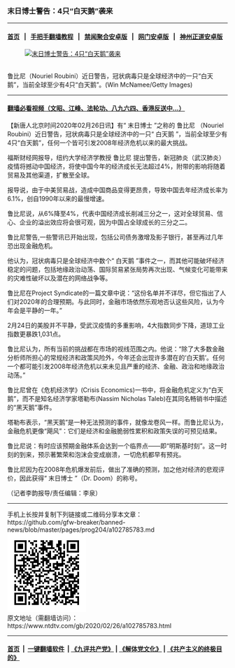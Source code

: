 ### 末日博士警告：4只“白天鹅”袭来
------------------------

#### [首页](https://github.com/gfw-breaker/banned-news/blob/master/README.md) &nbsp;&nbsp;|&nbsp;&nbsp; [手把手翻墙教程](https://github.com/gfw-breaker/guides/wiki) &nbsp;&nbsp;|&nbsp;&nbsp; [禁闻聚合安卓版](https://github.com/gfw-breaker/bn-android) &nbsp;&nbsp;|&nbsp;&nbsp; [网门安卓版](https://github.com/oGate2/oGate) &nbsp;&nbsp;|&nbsp;&nbsp; [神州正道安卓版](https://github.com/SzzdOgate/update) 



<div><div class="featured_image">
 <a href="https://i.ntdtv.com/assets/uploads/2020/02/GettyImages-83492460.jpg" target="_blank">
  <figure>
   <img alt="末日博士警告：4只“白天鹅”袭来" src="https://i.ntdtv.com/assets/uploads/2020/02/GettyImages-83492460-800x450.jpg"/>
  </figure><br/>
 </a>
 <span class="caption">
  鲁比尼（Nouriel Roubini）近日警告，冠状病毒只是全球经济中的一只“白天鹅”，当前全球至少有4只“白天鹅”。(Win McNamee/Getty Images)
 </span>
</div>
</div><hr/>

#### [翻墙必看视频（文昭、江峰、法轮功、八九六四、香港反送中...）](https://github.com/gfw-breaker/banned-news/blob/master/pages/link3.md)

<div><div class="post_content" itemprop="articleBody">
 <p>
  【新唐人北京时间2020年02月26日讯】有“
  <ok href="https://www.ntdtv.com/gb/末日博士.htm">
   末日博士
  </ok>
  ”之称的
  <ok href="https://www.ntdtv.com/gb/鲁比尼.htm">
   鲁比尼
  </ok>
  （Nouriel Roubini）近日警告，冠状病毒只是全球经济中的一只“
  <ok href="https://www.ntdtv.com/gb/白天鹅.htm">
   白天鹅
  </ok>
  ”，当前全球至少有4只“白天鹅”，任何一个皆可引发2008年经济危机以来的最大挑战。
 </p>
 <p>
  福斯财经网报导，纽约大学经济学教授
  <ok href="https://www.ntdtv.com/gb/鲁比尼.htm">
   鲁比尼
  </ok>
  提出警告，新冠肺炎（武汉肺炎）疫情将撼动中国经济，将使中国今年的经济成长无法超过4%，附带的影响将随着贸易及其他渠道，扩散至全球。
 </p>
 <p>
  报导说，由于中美贸易战，造成中国商品变得更昂贵，导致中国去年经济成长率为6.1%，创自1990年以来的最慢增速。
 </p>
 <p>
  鲁比尼说，从6%降至4%，代表中国经济成长削减三分之一，这对全球贸易、信心、企业的溢出效应将会很可观，因为中国占全球成长的三分之二。
 </p>
 <p>
  鲁比尼警告,一些警讯已开始出现，包括公司债务激增及影子银行，甚至再过几年恐出现金融危机。
 </p>
 <p>
  他认为，冠状病毒只是全球经济中数个“
  <ok href="https://www.ntdtv.com/gb/白天鹅.htm">
   白天鹅
  </ok>
  ”事件之一，而其他可能破坏经济稳定的问题，包括地缘政治动荡、国际贸易紧张局势再次出现、气候变化可能带来的灾难性破坏以及潜在的网络战争等。
 </p>
 <p>
  鲁比尼在Project Syndicate的一篇文章中说：“这份名单并不详尽，但它指出了人们对2020年的合理预期。与此同时，金融市场依然乐观地否认这些风险，认为今年会是平静的一年。”
 </p>
 <p>
  2月24日的美股并不平静，受武汉疫情的多重影响，4大指数同步下降，道琼工业指数更暴跌1,031点。
 </p>
 <p>
  鲁比尼认为，所有当前的挑战都在市场的视线范围之内。他说：“除了大多数金融分析师所担心的常规经济和政策风险外，今年还会出现许多潜在的‘白天鹅’。任何一个都可能引发2008年经济危机以来未见且严重的经济、金融、政治和地缘政治动荡。”
 </p>
 <p>
  鲁比尼曾在《危机经济学》(Crisis Economics)一书中，将金融危机定义为“白天鹅”，而不是知名经济学家塔勒布(Nassim Nicholas Taleb)在其同名畅销书中描述的“黑天鹅”事件。
 </p>
 <p>
  塔勒布表示，“黑天鹅”是一种无法预测的事件，就像龙卷风一样。而鲁比尼认为，金融危机更像“飓风”：它们是经济和金融脆弱性累积和政策失误的可预见结果。
 </p>
 <p>
  鲁比尼说：有时应该预期金融体系会达到一个临界点——即“明斯基时刻”。这一时刻的到来，预示著繁荣和泡沫会变成崩溃，一切危机都早有预兆。
 </p>
 <p>
  鲁比尼因为在2008年危机爆发前后，做出了准确的预测，加之他对经济的悲观评价，因此获得“
  <ok href="https://www.ntdtv.com/gb/末日博士.htm">
   末日博士
  </ok>
  ”（Dr. Doom）的称号。
 </p>
 <p>
  （记者李韵报导/责任编辑：李泉）
 </p>
 <div class="single_ad">
 </div>
</div>
</div>
<hr/>
手机上长按并复制下列链接或二维码分享本文章：<br/>
https://github.com/gfw-breaker/banned-news/blob/master/pages/prog204/a102785783.md <br/>
<a href='https://github.com/gfw-breaker/banned-news/blob/master/pages/prog204/a102785783.md'><img src='https://github.com/gfw-breaker/banned-news/blob/master/pages/prog204/a102785783.md.png'/></a> <br/>
原文地址（需翻墙访问）：https://www.ntdtv.com/gb/2020/02/26/a102785783.html


------------------------
#### [首页](https://github.com/gfw-breaker/banned-news/blob/master/README.md) &nbsp;|&nbsp; [一键翻墙软件](https://github.com/gfw-breaker/nogfw/blob/master/README.md) &nbsp;| [《九评共产党》](https://github.com/gfw-breaker/9ping.md/blob/master/README.md#九评之一评共产党是什么) | [《解体党文化》](https://github.com/gfw-breaker/jtdwh.md/blob/master/README.md) | [《共产主义的终极目的》](https://github.com/gfw-breaker/gczydzjmd.md/blob/master/README.md)


<img src='http://gfw-breaker.win/banned-news/pages/prog204/a102785783.md' width='0px' height='0px'/>
